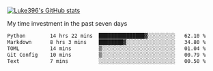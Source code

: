 [![Luke396's GitHub stats](https://github-readme-stats.vercel.app/api?username=luke396&show_icons=true&theme=synthwave&hide=stars)](https://github.com/anuraghazra/github-readme-stats)

My time investment in the past seven days

<!--START_SECTION:waka-->

```txt
Python        14 hrs 22 mins  ███████████████▓░░░░░░░░░   62.10 %
Markdown      8 hrs 3 mins    ████████▓░░░░░░░░░░░░░░░░   34.80 %
TOML          14 mins         ▒░░░░░░░░░░░░░░░░░░░░░░░░   01.04 %
Git Config    10 mins         ▒░░░░░░░░░░░░░░░░░░░░░░░░   00.79 %
Text          7 mins          ░░░░░░░░░░░░░░░░░░░░░░░░░   00.50 %
```

<!--END_SECTION:waka-->

<!--
**luke396/luke396** is a ✨ _special_ ✨ repository because its `README.md` (this file) appears on your GitHub profile.

Here are some ideas to get you started:

- 🔭 I’m currently working on ...
- 🌱 I’m currently learning ...
- 👯 I’m looking to collaborate on ...
- 🤔 I’m looking for help with ...
- 💬 Ask me about ...
- 📫 How to reach me: ...
- 😄 Pronouns: ...
- ⚡ Fun fact: ...
-->

